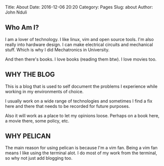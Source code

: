 Title: About
Date: 2016-12-06 20:20
Category: Pages
Slug: about
Author: John Nduli

## Who Am I? ##

I am a lover of technology. I like linux, vim and open source
tools. I'm also really into hardware design. I can make electrical
circuits and mechanical stuff. Which is why I did Mechatronics in
University. 

And then there's books. I love books (reading them btw). I love
movies too.

## WHY THE BLOG ##

This is a blog that is used to self document the problems I
experience while working in my environments of choice. 

I usually work on a wide range of technologies and sometimes I
find a fix here and there that needs to be recorded for future
purposes.

Also it will work as a place to let my opinions loose. Perhaps on
a book here, a movie there, some policy, etc.

## WHY PELICAN ##
The main reason for using pelican is because I'm a vim fan. Being
a vim fan means I like using the terminal alot. I do most of my
work from the terminal, so why not just add blogging too.


